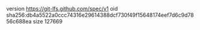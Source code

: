 version https://git-lfs.github.com/spec/v1
oid sha256:db4a5522a0ccc74316e29614388dcf730f49f15648174eef7d6c9d7856c688ea
size 127669
